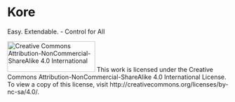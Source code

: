 # Kore
Easy. Extendable. - Control for All

<img src="http://mirrors.creativecommons.org/presskit/buttons/88x31/png/by-nc-sa.png" alt="Creative Commons Attribution-NonCommercial-ShareAlike 4.0 International" style="width: 200px; height: 70px;"/>
This work is licensed under the Creative Commons Attribution-NonCommercial-ShareAlike 4.0 International License. To view a copy of this license, visit http://creativecommons.org/licenses/by-nc-sa/4.0/.
